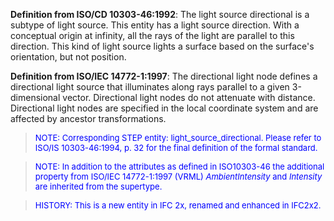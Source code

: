 **Definition from ISO/CD 10303-46:1992**: The light source directional is a subtype of light source. This entity has a light source direction. With a conceptual origin at infinity, all the rays of the light are parallel to this direction. This kind of light source lights a surface based on the surface's orientation, but not position.

**Definition from ISO/IEC 14772-1:1997**: The directional light node defines a directional light source that illuminates along rays parallel to a given 3-dimensional vector. Directional light nodes do not attenuate with distance. Directional light nodes are specified in the local coordinate system and are affected by ancestor transformations.

> <font size="-1" color="#0000FF">NOTE: Corresponding STEP entity:
		  light_source_directional. Please refer to ISO/IS 10303-46:1994, p. 32 for the
		  final definition of the formal standard. </font>
>

> <font color="#0000FF" size="-1">NOTE: In addition to the
		attributes as defined in ISO10303-46 the additional property from ISO/IEC
		14772-1:1997 (VRML) <i>AmbientIntensity</i> and <i>Intensity</i> are inherited
		from the supertype.</font>

> <font color="#0000FF" size="-1">HISTORY: This is a new entity
		in IFC 2x, renamed and enhanced in IFC2x2.</font>